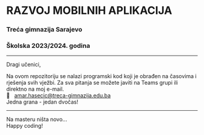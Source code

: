 # RAZVOJ MOBILNIH APLIKACIJA


### Treća gimnazija Sarajevo
### Školska 2023/2024. godina

---


Dragi učenici,

Na ovom repozitoriju se nalazi programski kod koji je obrađen na časovima i rješenja svih vježbi. Za sva pitanja se možete javiti na Teams grupi ili direktno na moj e-mail. 
</br> 📧  &nbsp; [amar.hasecic@treca-gimnazija.edu.ba](mailto:amar.hasecic@treca-gimnazija.edu.ba)
</br> Jedna grana - jedan dvočas!

---

Na masteru ništa novo... </br>
Happy coding!

